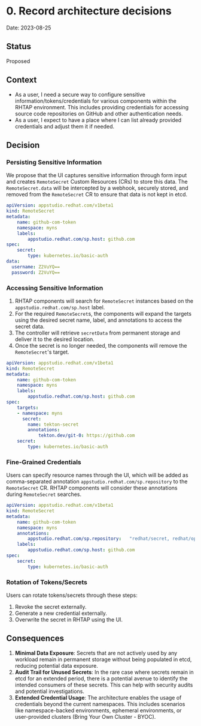 # 0. Record architecture decisions

Date: 2023-08-25

## Status

Proposed

## Context

- As a user, I need a secure way to configure sensitive information/tokens/credentials for various components within the RHTAP environment. This includes providing credentials for accessing source code repositories on GitHub and other authentication needs.
- As a user, I expect to have a place where I can list already provided credentials and adjust them it if needed.

## Decision

### Persisting Sensitive Information

We propose that the UI captures sensitive information through form input and creates `RemoteSecret` Custom Resources (CRs) to store this data. The `RemoteSecret.data` will be intercepted by a webhook, securely stored, and removed from the `RemoteSecret` CR to ensure that data is not kept in etcd.
```yaml
apiVersion: appstudio.redhat.com/v1beta1
kind: RemoteSecret
metadata:
    name: github-com-token
    namespace: myns
    labels:
        appstudio.redhat.com/sp.host: github.com
spec:
    secret:
        type: kubernetes.io/basic-auth
data:
  username: Z2VuYQ==
  password: Z2VuYQ==
```
### Accessing Sensitive Information

1. RHTAP components will search for `RemoteSecret` instances based on the `appstudio.redhat.com/sp.host` label.
2. For the required `RemoteSecret`s, the components will expand the targets using the desired secret name, label, and annotations to access the secret data.
3. The controller will retrieve `secretData` from permanent storage and deliver it to the desired location.
4. Once the secret is no longer needed, the components will remove the `RemoteSecret`'s target.
```yaml
apiVersion: appstudio.redhat.com/v1beta1
kind: RemoteSecret
metadata:
    name: github-com-token
    namespace: myns
    labels:
        appstudio.redhat.com/sp.host: github.com
spec:
    targets:
    - namespace: myns
      secret:
        name: tekton-secret
        annotations:
            tekton.dev/git-0: https://github.com
    secret:
        type: kubernetes.io/basic-auth

```
### Fine-Grained Credentials

Users can specify resource names through the UI, which will be added as comma-separated annotation `appstudio.redhat.com/sp.repository` to the `RemoteSecret` CR. RHTAP components will consider these annotations during `RemoteSecret` searches.
```yaml
apiVersion: appstudio.redhat.com/v1beta1
kind: RemoteSecret
metadata:
    name: github-com-token
    namespace: myns
    annotations:
        appstudio.redhat.com/sp.repository:   "redhat/secret, redhat/opera"
    labels:
        appstudio.redhat.com/sp.host: github.com
spec:
    secret:
        type: kubernetes.io/basic-auth
```
### Rotation of Tokens/Secrets

Users can rotate tokens/secrets through these steps:
1. Revoke the secret externally.
2. Generate a new credential externally.
3. Overwrite the secret in RHTAP using the UI.


## Consequences

1. **Minimal Data Exposure**: Secrets that are not actively used by any workload remain in permanent storage without being populated in etcd, reducing potential data exposure.
2. **Audit Trail for Unused Secrets**: In the rare case where secrets remain in etcd for an extended period, there is a potential avenue to identify the intended consumers of these secrets. This can help with security audits and potential investigations.
3. **Extended Credential Usage**: The architecture enables the usage of credentials beyond the current namespaces. This includes scenarios like namespace-backed environments, ephemeral environments, or user-provided clusters (Bring Your Own Cluster - BYOC).
